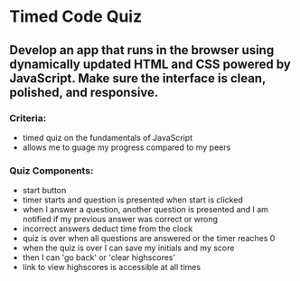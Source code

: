 # Timed Code Quiz

## Develop an app that runs in the browser using dynamically updated HTML and CSS powered by JavaScript. Make sure the interface is clean, polished, and responsive.

### Criteria:

- timed quiz on the fundamentals of JavaScript
- allows me to guage my progress compared to my peers

### Quiz Components:

- start button
- timer starts and question is presented when start is clicked
- when I answer a question, another question is presented and I am notified if my previous answer was correct or wrong
- incorrect answers deduct time from the clock
- quiz is over when all questions are answered or the timer reaches 0
- when the quiz is over I can save my initials and my score
- then I can 'go back' or 'clear highscores'
- link to view highscores is accessible at all times
